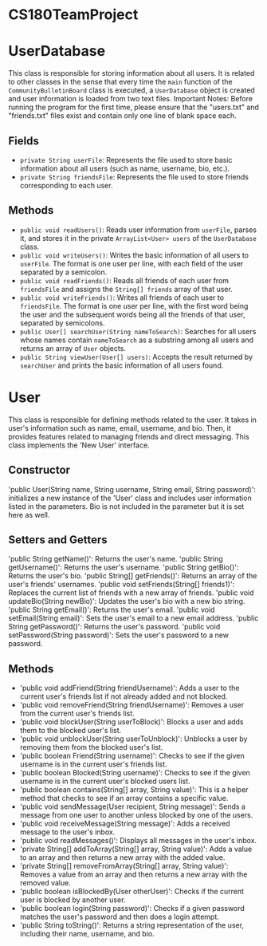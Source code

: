 # CS180TeamProject



# UserDatabase

This class is responsible for storing information about all users. It is related to other classes in the sense that every time the `main` function of the `CommunityBulletinBoard` class is executed, a `UserDatabase` object is created and user information is loaded from two text files.
Important Notes: Before running the program for the first time, please ensure that the "users.txt" and "friends.txt" files exist and contain only one line of blank space each.

## Fields

- `private String userFile`: Represents the file used to store basic information about all users (such as name, username, bio, etc.).
- `private String friendsFile`: Represents the file used to store friends corresponding to each user.

## Methods

- `public void readUsers()`: Reads user information from `userFile`, parses it, and stores it in the private `ArrayList<User> users` of the `UserDatabase` class.
- `public void writeUsers()`: Writes the basic information of all users to `userFile`. The format is one user per line, with each field of the user separated by a semicolon.
- `public void readFriends()`: Reads all friends of each user from `friendsFile` and assigns the `String[] friends` array of that user.
- `public void writeFriends()`: Writes all friends of each user to `friendsFile`. The format is one user per line, with the first word being the user and the subsequent words being all the friends of that user, separated by semicolons.
- `public User[] searchUser(String nameToSearch)`: Searches for all users whose names contain `nameToSearch` as a substring among all users and returns an array of `User` objects.
- `public String viewUser(User[] users)`: Accepts the result returned by `searchUser` and prints the basic information of all users found.

# User 

This class is responsible for defining methods related to the user. It takes in user's information such as name, email, username, and bio. Then, it provides features related to managing friends and direct messaging. This class implements the 'New User' interface. 

## Constructor

'public User(String name, String username, String email, String password)': initializes a new instance of the 'User' class and includes user information listed in the parameters. Bio is not included in the parameter but it is set here as well. 

## Setters and Getters 
'public String getName()': Returns the user's name.
'public String getUsername()': Returns the user's username.
'public String getBio()': Returns the user's bio.
'public String[] getFriends()': Returns an array of the user's friends' usernames.
'public void setFriends(String[] friends1)': Replaces the current list of friends with a new array of friends.
'public void updateBio(String newBio)': Updates the user's bio with a new bio string.
'public String getEmail()': Returns the user's email.
'public void setEmail(String email)': Sets the user's email to a new email address.
'public String getPassword()': Returns the user's password.
'public void setPassword(String password)': Sets the user's password to a new password.

## Methods 

- 'public void addFriend(String friendUsername)': Adds a user to the current user's friends list if not already added and not blocked.
- 'public void removeFriend(String friendUsername)': Removes a user from the current user's friends list.
- 'public void blockUser(String userToBlock)': Blocks a user and adds them to the blocked user's list.
- 'public void unblockUser(String userToUnblock)': Unblocks a user by removing them from the blocked user's list.
- 'public boolean Friend(String username)': Checks to see if the given username is in the current user's friends list.
- 'public boolean Blocked(String username)': Checks to see if the given username is in the current user's blocked users list.
- 'public boolean contains(String[] array, String value)': This is a helper method that checks to see if an array contains a specific value.
- 'public void sendMessage(User recipient, String message)': Sends a message from one user to another unless blocked by one of the users. 
- 'public void receiveMessage(String message)': Adds a received message to the user's inbox.
- 'public void readMessages()': Displays all messages in the user's inbox.
- 'private String[] addToArray(String[] array, String value)': Adds a value to an array and then returns a new array with the added value.
- 'private String[] removeFromArray(String[] array, String value)': Removes a value from an array and then returns a new array with the removed value.
- 'public boolean isBlockedBy(User otherUser)': Checks if the current user is blocked by another user.
- 'public boolean login(String password)': Checks if a given password matches the user's password and then does a login attempt.
- 'public String toString()': Returns a string representation of the user, including their name, username, and bio.

